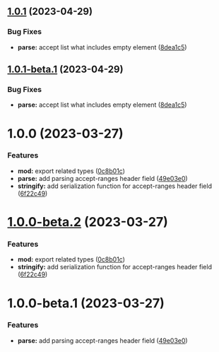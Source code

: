 ## [1.0.1](https://github.com/httpland/accept-ranges-parser/compare/1.0.0...1.0.1) (2023-04-29)


### Bug Fixes

* **parse:** accept list what includes empty element ([8dea1c5](https://github.com/httpland/accept-ranges-parser/commit/8dea1c5defe575b866ffb22b2a51cd468dbc00a3))

## [1.0.1-beta.1](https://github.com/httpland/accept-ranges-parser/compare/1.0.0...1.0.1-beta.1) (2023-04-29)


### Bug Fixes

* **parse:** accept list what includes empty element ([8dea1c5](https://github.com/httpland/accept-ranges-parser/commit/8dea1c5defe575b866ffb22b2a51cd468dbc00a3))

# 1.0.0 (2023-03-27)


### Features

* **mod:** export related types ([0c8b01c](https://github.com/httpland/accept-ranges-parser/commit/0c8b01ca2945d24180678addfbc5753e67ebb8b9))
* **parse:** add parsing accept-ranges header field ([49e03e0](https://github.com/httpland/accept-ranges-parser/commit/49e03e08e02e3400044cd42366c0c3f9610b496a))
* **stringify:** add serialization function for accept-ranges header field ([6f22c49](https://github.com/httpland/accept-ranges-parser/commit/6f22c492100a5dfacb40f36d4d4ad3d64259ec26))

# [1.0.0-beta.2](https://github.com/httpland/accept-ranges-parser/compare/1.0.0-beta.1...1.0.0-beta.2) (2023-03-27)


### Features

* **mod:** export related types ([0c8b01c](https://github.com/httpland/accept-ranges-parser/commit/0c8b01ca2945d24180678addfbc5753e67ebb8b9))
* **stringify:** add serialization function for accept-ranges header field ([6f22c49](https://github.com/httpland/accept-ranges-parser/commit/6f22c492100a5dfacb40f36d4d4ad3d64259ec26))

# 1.0.0-beta.1 (2023-03-27)


### Features

* **parse:** add parsing accept-ranges header field ([49e03e0](https://github.com/httpland/accept-ranges-parser/commit/49e03e08e02e3400044cd42366c0c3f9610b496a))
